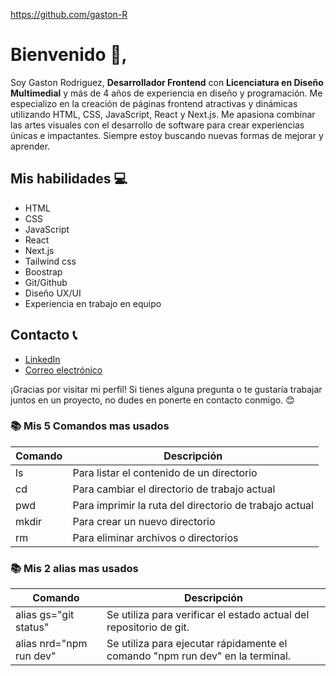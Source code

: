 https://github.com/gaston-R


# Bienvenido 👋,


Soy Gaston Rodriguez, **Desarrollador Frontend** con **Licenciatura en Diseño Multimedial** y más de 4 años de experiencia en diseño y programación.
Me especializo en la creación de páginas frontend atractivas y dinámicas utilizando HTML, CSS, JavaScript, React y Next.js.
Me apasiona combinar las artes visuales con el desarrollo de software para crear experiencias únicas e impactantes. 
Siempre estoy buscando nuevas formas de mejorar y aprender.

## Mis habilidades 💻

- HTML
- CSS
- JavaScript
- React
- Next.js
- Tailwind css
- Boostrap
- Git/Github
- Diseño UX/UI
- Experiencia en trabajo en equipo

## Contacto 📞

- [LinkedIn](https://www.linkedin.com/in/gaston-rodriguez-41014b166)
- [Correo electrónico](mailto:gastonrrodriguez@gmail.com)

¡Gracias por visitar mi perfil! Si tienes alguna pregunta o te gustaría trabajar juntos en un proyecto, no dudes en ponerte en contacto conmigo. 😊


### 📚 Mis 5 Comandos mas usados

| Comando 	| Descripción |
| -------   | ----------  |
| ls 	| Para listar el contenido de un directorio |
| cd 	| Para cambiar el directorio de trabajo actual|
| pwd 	| Para imprimir la ruta del directorio de trabajo actual|
| mkdir 	|  Para crear un nuevo directorio |
| rm | Para eliminar archivos o directorios |

### 📚 Mis 2 alias mas usados 

|   Comando  |    Descripción   |
|--------------|-----------|
| alias gs="git status"     | 	Se utiliza para verificar el estado actual del repositorio de git.|
| alias nrd="npm run dev"	   | Se utiliza para ejecutar rápidamente el comando "npm run dev" en la terminal.|